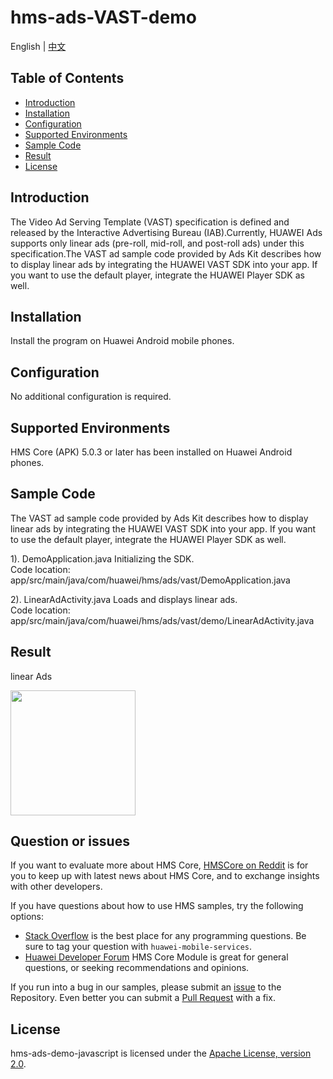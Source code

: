 # hms-ads-VAST-demo
English | [中文](README_ZH.md)
## Table of Contents

 * [Introduction](#introduction)
 * [Installation](#installation)
 * [Configuration ](#configuration)
 * [Supported Environments](#supported-environments)
 * [Sample Code](#sample-code)
 * [Result](#result)
 * [License](#license)


## Introduction
The Video Ad Serving Template (VAST) specification is defined and released by the Interactive Advertising Bureau (IAB).Currently, HUAWEI Ads supports only linear ads (pre-roll, mid-roll, and post-roll ads) under this specification.The VAST ad sample code provided by Ads Kit describes how to display linear ads by integrating the HUAWEI VAST SDK into your app. If you want to use the default player, integrate the HUAWEI Player SDK as well.

## Installation
Install the program on Huawei Android mobile phones.

## Configuration 
No additional configuration is required.

## Supported Environments
HMS Core (APK) 5.0.3 or later has been installed on Huawei Android phones.

## Sample Code
The VAST ad sample code provided by Ads Kit describes how to display linear ads by integrating the HUAWEI VAST SDK into your app. If you want to use the default player, integrate the HUAWEI Player SDK as well.

1). DemoApplication.java
Initializing the SDK.
<br>Code location: app/src/main/java/com/huawei/hms/ads/vast/DemoApplication.java</br>
    
2). LinearAdActivity.java
Loads and displays linear ads.
<br>Code location: app/src/main/java/com/huawei/hms/ads/vast/demo/LinearAdActivity.java</br>

## Result
linear Ads

<img src="https://github.com/HMS-Core/hms-ads-VAST-demo/result/linear.gif" width=200>

## Question or issues
If you want to evaluate more about HMS Core,
[HMSCore on Reddit](https://www.reddit.com/r/HuaweiDevelopers/) is for you to keep up with latest news about HMS Core, and to exchange insights with other developers.

If you have questions about how to use HMS samples, try the following options:
- [Stack Overflow](https://stackoverflow.com/questions/tagged/huawei-mobile-services) is the best place for any programming questions. Be sure to tag your question with 
`huawei-mobile-services`.
- [Huawei Developer Forum](https://forums.developer.huawei.com/forumPortal/en/home?fid=0101187876626530001) HMS Core Module is great for general questions, or seeking recommendations and opinions.

If you run into a bug in our samples, please submit an [issue](https://github.com/HMS-Core/hms-ads-VAST-demo/issues) to the Repository. Even better you can submit a [Pull Request](https://github.com/HMS-Core/hms-ads-VAST-demo/pulls) with a fix.

##  License
hms-ads-demo-javascript is licensed under the [Apache License, version 2.0](http://www.apache.org/licenses/LICENSE-2.0).
